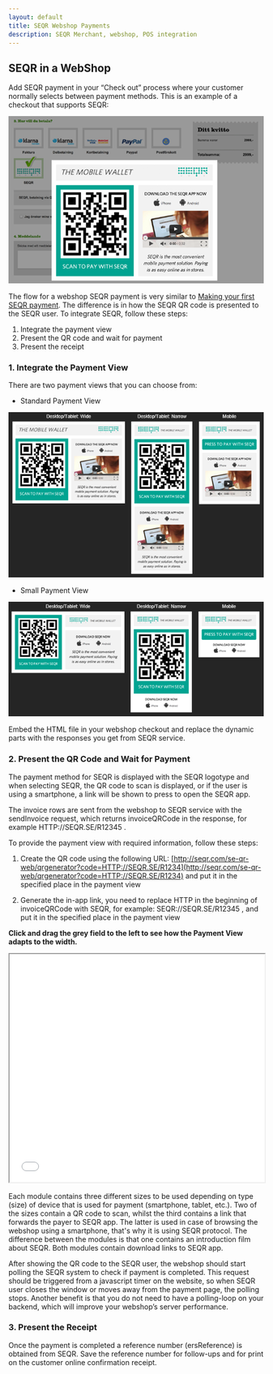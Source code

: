```yaml
---
layout: default
title: SEQR Webshop Payments
description: SEQR Merchant, webshop, POS integration
---
```



## SEQR in a WebShop

Add SEQR payment in your “Check out” process where your 
customer normally selects between payment methods. This is an example of a 
checkout that supports SEQR:

<img src="/assets/images/seqr_webshop.png" />

The flow for a webshop SEQR payment is very similar to [Making your first SEQR
payment](/merchant/payment).
The difference is in how the SEQR QR code is presented to the SEQR
user. To integrate SEQR, follow these steps:
1. Integrate the payment view 
2. Present the QR code and wait for payment
3. Present the receipt

### 1. Integrate the Payment View
There are two payment views that you can choose from:

* Standard Payment View
<img src="/assets/images/webshop_module1.png" />

* Small Payment View
<img src="/assets/images/webshop_module2.png" />

Embed the HTML file in your webshop checkout and replace the dynamic parts with
the responses you get from SEQR service.


### 2. Present the QR Code and Wait for Payment

The payment method for SEQR is displayed with the SEQR logotype and when 
selecting SEQR, the QR code to scan is displayed, or if the 
user is using a smartphone, a link will be shown to press to open the SEQR app.

The invoice rows are sent from the webshop to SEQR service with the sendInvoice
request, which returns invoiceQRCode in the response, for example
 HTTP://SEQR.SE/R12345 . 

To provide the payment view with required information, follow these steps:

1. Create the QR code using the following URL:
[http://seqr.com/se-qr-web/qrgenerator?code=HTTP://SEQR.SE/R1234](http://seqr.com/se-qr-web/qrgenerator?code=HTTP://SEQR.SE/R1234)
and put it in the specified place in the payment view

2. Generate the in-app link, you need to replace HTTP in the beginning
of invoiceQRCode with SEQR, for example: SEQR://SEQR.SE/R12345 , and put it in
the specified place in the payment view



<script type="text/javascript">//<![CDATA[ 
$(function(){
$(".outer").resizable({
    resize: function (event, ui) {
        var newWd = ui.size.width - 20;
        var newHt = ui.size.height - 20;
        $("iframe").width(newWd).height(newHt);
    }
});
});//]]>  
</script>

__Click and drag the grey field to the left to see how the Payment View adapts to the width.__

<div id="qrcode-frame-wrapper1" class="outer">
    <iframe id="qr-code-frame1" width="100%" height="450px"
        src="/downloads/webshop_modules/module1/seqr-payment-module1.html">
    </iframe>
</div>

Each module contains three different sizes to be used depending on type (size) of device 
that is used for payment (smartphone, tablet, etc.). Two of the sizes contain a QR code to 
scan, whilst the third contains a link that forwards the payer to SEQR app.
The latter is
used in case of browsing the webshop using a smartphone, that's why it is using SEQR protocol.
The difference between the modules is that one contains an introduction film about 
SEQR. Both modules contain download links to SEQR app.


After showing the QR code to the SEQR user, the webshop should start polling the SEQR
system to check if payment is completed. This request should be triggered from a
javascript timer on the website, so when SEQR 
user closes the window or moves away from the payment page, the polling stops. 
Another benefit is that you do not need to have a polling-loop on your backend, which 
will improve your webshop’s server performance. 




### 3. Present the Receipt

Once the payment is completed a reference number (ersReference) is obtained from 
SEQR. Save the reference number for follow-ups and for print on the customer 
online confirmation receipt.



